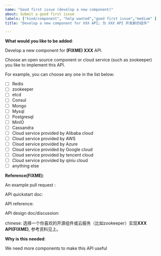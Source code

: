 ```yaml
---
name: "Good first issue (develop a new component)"
about: Submit a good first issue
labels: ["kind/component", "help wanted","good first issue","medium" ]
title: "Develop a new component for XXX API; 为 XXX API 开发新的组件"

---
```

<!-- Please only use this template for submitting good first issues -->

**What would you like to be added**:

Develop a new component for **(FIXME) XXX** API.

Choose an open source component or cloud service (such as zookeeper) you like to implement this API. 

For example, you can choose any one in the list below:

- [ ] Redis
- [ ] zookeeper
- [ ] etcd
- [ ] Consul
- [ ] Mongo 
- [ ] Mysql 
- [ ] Postgresql 
- [ ] MinIO 
- [ ] Cassandra
- [ ] Cloud service provided by Alibaba cloud
- [ ] Cloud service provided by AWS
- [ ] Cloud service provided by Azure
- [ ] Cloud service provided by Google cloud
- [ ] Cloud service provided by tencent cloud
- [ ] Cloud service provided by qiniu cloud
- [ ] anything else

**Reference(FIXME)**:

An example pull request : 

API quickstart doc: 

API reference: 

API design doc/discussion:

chinese:
选择一个你喜欢的开源组件或云服务（比如zookeeper）实现**XXX API(FIXME)**, 
参考资料见上。


**Why is this needed**:

We need more components to make this API useful
